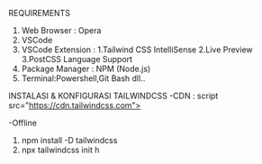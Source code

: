 REQUIREMENTS
1. Web Browser : Opera
2. VSCode
3. VSCode Extension : 1.Tailwind CSS IntelliSense 2.Live Preview 3.PostCSS Language Support
4. Package Manager : NPM (Node.js)
5. Terminal:Powershell,Git Bash dll..



INSTALASI & KONFIGURASI TAILWINDCSS
-CDN : script src="https://cdn.tailwindcss.com"></script>

-Offline
1. npm install -D tailwindcss
2. npx tailwindcss init
h
